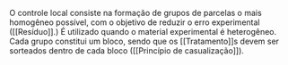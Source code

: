 O controle local consiste na formação de grupos de parcelas o mais homogêneo possível, com o objetivo de reduzir o erro experimental ([[Resíduo]].) É utilizado quando o material experimental é heterogêneo.
Cada grupo constitui um bloco, sendo que os [[Tratamento]]s devem ser sorteados dentro de cada bloco ([[Princípio de casualização]]).